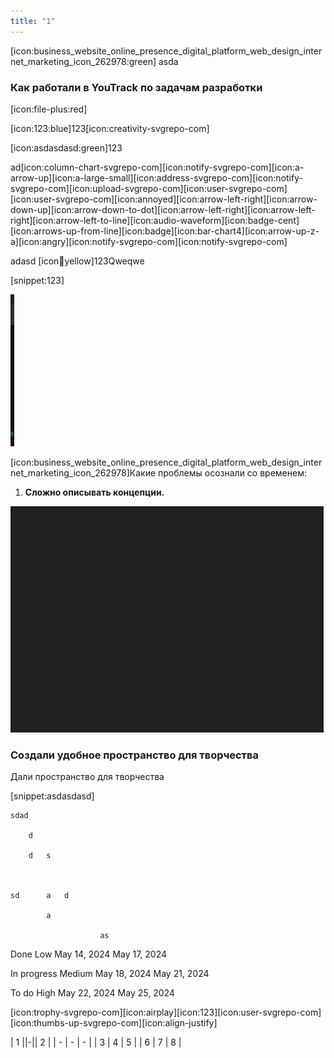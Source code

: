 ```yaml
---
title: "1"
---
```


[icon:business_website_online_presence_digital_platform_web_design_internet_marketing_icon_262978:green] asda

### Как работали в YouTrack по задачам разработки

[icon:file-plus:red]

[icon:123:blue]123[icon:creativity-svgrepo-com]

[icon:asdasdasd:green]123

ad[icon:column-chart-svgrepo-com][icon:notify-svgrepo-com][icon:a-arrow-up][icon:a-large-small][icon:address-svgrepo-com][icon:notify-svgrepo-com][icon:upload-svgrepo-com][icon:user-svgrepo-com][icon:user-svgrepo-com][icon:annoyed][icon:arrow-left-right][icon:arrow-down-up][icon:arrow-down-to-dot][icon:arrow-left-right][icon:arrow-left-right][icon:arrow-left-to-line][icon:audio-waveform][icon:badge-cent][icon:arrows-up-from-line][icon:badge][icon:bar-chart4][icon:arrow-up-z-a][icon:angry][icon:notify-svgrepo-com][icon:notify-svgrepo-com]

adasd [icon:apple:yellow]123Qweqwe

[snippet:123]

![](./new_article_0.png)

[icon:business_website_online_presence_digital_platform_web_design_internet_marketing_icon_262978]Какие проблемы осознали со временем:

1. **Сложно описывать концепции.**

![](./new_article_0-2.png)

### Создали удобное пространство для творчества

Дали пространство для творчества

[snippet:asdasdasd]

```
sdad							

	d						

	d	s					

							

sd		a	d				

		a					

					as		
```

Done	Low	May 14, 2024	May 17, 2024

In progress	Medium	May 18, 2024	May 21, 2024

To do	High	May 22, 2024	May 25, 2024

[icon:trophy-svgrepo-com][icon:airplay][icon:123][icon:user-svgrepo-com][icon:thumbs-up-svgrepo-com][icon:align-justify]

| 1 ||-|| 2 | | - | - | - | | 3 | 4 | 5 | | 6 | 7 | 8 |